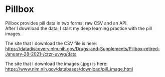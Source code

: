 # Pillbox

Pillbox provides pill data in two forms: raw CSV and an API. </br>
After I download the data, I start my deep learning practice with the pill images.

The site that I download the CSV file is here:</br>
https://datadiscovery.nlm.nih.gov/Drugs-and-Supplements/Pillbox-retired-January-28-2021-/crzr-uvwg/data

The site that I download the images (.jpg) is here:</br>
https://www.nlm.nih.gov/databases/download/pill_image.html

